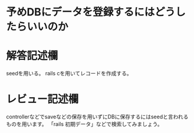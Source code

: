 # 予めDBにデータを登録するにはどうしたらいいのか
# 解答記述欄
seedを用いる。
rails cを用いてレコードを作成する。

# レビュー記述欄
controllerなどでsaveなどの保存を用いずにDBに保存するにはseedと言われるものを用います。
「rails 初期データ」などで検索してみましょう。
